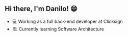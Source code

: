 
## Hi there, I'm Danilo! 😁

- 💻 Working as a full back-end developer at Clicksign
- 🏗️ Currently learning Software Architecture

<br/>
<!--p align="center">
    <img
        height="150em" width="45%"
        src="https://github-readme-stats.vercel.app/api?username=djosino&show_icons=true&theme=tokyonight""
    />
    <a href="https://github.com/anuraghazra/github-readme-stats">
        <img src="https://github-readme-stats.vercel.app/api/top-langs/?username=djosino" width=20%/>
    </a>
</p-->
